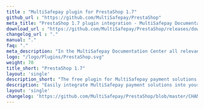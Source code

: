 ```yaml
---
title : "MultiSafepay plugin for PrestaShop 1.7"
github_url : "https://github.com/MultiSafepay/PrestaShop"
meta_title: "PrestaShop 1.7 plugin integration - MultiSafepay Documentation Center"
download_url : "https://github.com/MultiSafepay/PrestaShop/releases/download/4.6.1/Plugin_PrestaShop_4.6.1.zip"
changelog_url : "."
manual: "."
faq: "."
meta_description: "In the MultiSafepay Documentation Center all relevant information regarding our Plugins and API. As well as Support pages for Payment Method, Tools and General Questions. You can also find the contact details of our Support Team and Integration Team."
logo: "/logo/Plugins/PrestaShop.svg"
weight: 70
title_short: "PrestaShop 1.7"
layout: 'single'
description_short: "The free plugin for MultiSafepay payment solutions to use with a Prestashop 1.7 webshop"
description: "Easily integrate MultiSafepay payment solutions into your Prestashop 1.7 webshop with the free plugin."
layout: 'single'
changelog: 'https://github.com/MultiSafepay/PrestaShop/blob/master/CHANGELOG.md'
---
```




